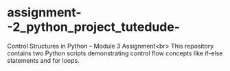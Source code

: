 # assignment--2_python_project_tutedude-
Control Structures in Python – Module 3 Assignment&lt;br> This repository contains two Python scripts demonstrating control flow concepts like if-else statements and for loops. 
